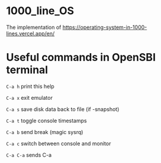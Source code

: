 # 1000_line_OS
The implementation of https://operating-system-in-1000-lines.vercel.app/en/



# Useful commands in OpenSBI terminal
`C-a h`    print this help

`C-a x`    exit emulator

`C-a s`    save disk data back to file (if -snapshot)

`C-a t`    toggle console timestamps

`C-a b`    send break (magic sysrq)

`C-a c`    switch between console and monitor

`C-a C-a`  sends C-a


